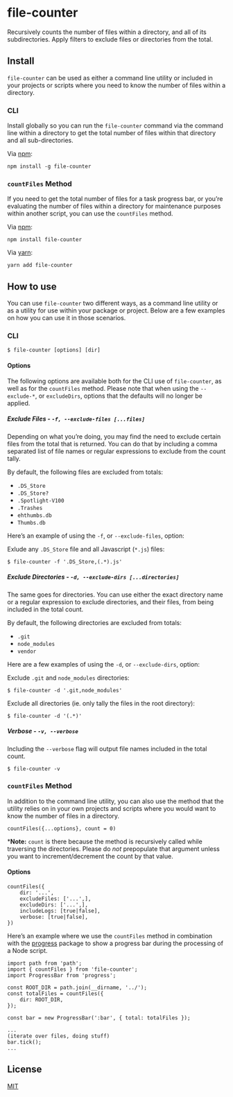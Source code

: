 # file-counter
Recursively counts the number of files within a directory, and all of its subdirectories.
Apply filters to exclude files or directories from the total.

## Install
`file-counter` can be used as either a command line utility or included in your
projects or scripts where you need to know the number of files within a directory.

### CLI
Install globally so you can run the `file-counter` command via the command line
within a directory to get the total number of files within that directory and all
sub-directories.

Via [npm](https://www.npmjs.com):

`npm install -g file-counter`

### `countFiles` Method
If you need to get the total number of files for a task progress bar, or you’re
evaluating the number of files within a directory for maintenance purposes within
another script, you can use the `countFiles` method.

Via [npm](https://www.npmjs.com):

`npm install file-counter`

Via [yarn](https://yarnpkg.com):

`yarn add file-counter`

## How to use
You can use `file-counter` two different ways, as a command line utility or as a
utility for use within your package or project. Below are a few examples on how
you can use it in those scenarios.

### CLI


```
$ file-counter [options] [dir]
```

#### Options
The following options are available both for the CLI use of `file-counter`, as
well as for the `countFiles` method. Please note that when using the `--exclude-*`,
or `excludeDirs`, options that the defaults will no longer be applied.

##### Exclude Files - `-f, --exclude-files [...files]`
Depending on what you’re doing, you may find the need to exclude certain files
from the total that is returned. You can do that by including a comma separated
list of file names or regular expressions to exclude from the count tally.

By default, the following files are excluded from totals:

* `.DS_Store`
* `.DS_Store?`
* `.Spotlight-V100`
* `.Trashes`
* `ehthumbs.db`
* `Thumbs.db`

Here’s an example of using the `-f`, or `--exclude-files`, option:

Exlude any `.DS_Store` file and all Javascript (`*.js`) files:
```
$ file-counter -f '.DS_Store,(.*).js'
```

##### Exclude Directories - `-d, --exclude-dirs [...directories]`
The same goes for directories. You can use either the exact directory name or a
regular expression to exclude directories, and their files, from being included
in the total count.

By default, the following directories are excluded from totals:

* `.git`
* `node_modules`
* `vendor`

Here are a few examples of using the `-d`, or `--exclude-dirs`, option:

Exclude `.git` and `node_modules` directories:
```
$ file-counter -d '.git,node_modules'
```

Exclude all directories (ie. only tally the files in the root directory):
```
$ file-counter -d '(.*)'
```

##### Verbose - `-v, --verbose`
Including the `--verbose` flag will output file names included in the total count.

```
$ file-counter -v
```

### `countFiles` Method
In addition to the command line utility, you can also use the method that the
utility relies on in your own projects and scripts where you would want to know
the number of files in a directory.

```
countFiles({...options}, count = 0)
```

*__Note:__ `count` is there because the method is recursively called while traversing
the directories. Please do _not_ prepopulate that argument unless you want to
increment/decrement the count by that value.

#### Options

```
countFiles({
    dir: '...',
    excludeFiles: ['...',],
    excludeDirs: ['...',],
    includeLogs: [true|false],
    verbose: [true|false],
})
```

Here’s an example where we use the `countFiles` method in combination with the
[progress](https://github.com/visionmedia/node-progress) package to show a progress
bar during the processing of a Node script.

```
import path from 'path';
import { countFiles } from 'file-counter';
import ProgressBar from 'progress';

const ROOT_DIR = path.join(__dirname, '../');
const totalFiles = countFiles({
    dir: ROOT_DIR,
});

const bar = new ProgressBar(':bar', { total: totalFiles });

...
(iterate over files, doing stuff)
bar.tick();
...
```

## License

[MIT](LICENSE)
